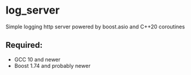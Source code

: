 # log_server
Simple logging http server powered by boost.asio and C++20 coroutines

## Required:

* GCC 10 and newer
* Boost 1.74 and probably newer
